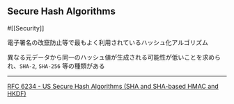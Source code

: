 ## Secure Hash Algorithms

#[[Security]]

電子署名の改竄防止等で最もよく利用されているハッシュ化アルゴリズム

異なる元データから同一のハッシュ値が生成される可能性が低いことを求められ、`SHA-2`, `SHA-256` 等の種類がある

---

[RFC 6234 - US Secure Hash Algorithms (SHA and SHA-based HMAC and HKDF)](https://tex2e.github.io/rfc-translater/html/rfc6234.html)